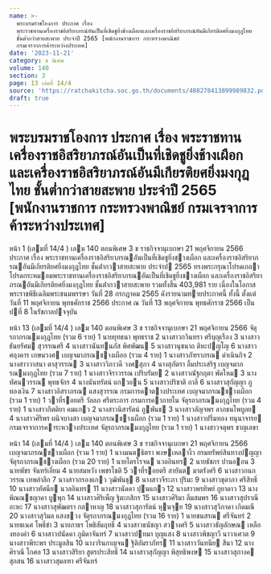 ```yaml
---
name: >-
  พระบรมราชโองการ ประกาศ เรื่อง
  พระราชทานเครื่องราชอิสริยาภรณ์อันเป็นที่เชิดชูยิ่งช้างเผือกและเครื่องราชอิสริยาภรณ์อันมีเกียรติยศยิ่งมงกุฎไทย
  ชั้นต่ำกว่าสายสะพาย ประจำปี 2565 [พนักงานราชการ กระทรวงพาณิชย์
  กรมเจรจาการค้าระหว่างประเทศ]
date: '2023-11-21'
category: ข พิเศษ
volume: 140
section: 3
page: 13 เล่มที่ 14/4
source: 'https://ratchakitcha.soc.go.th/documents/488278413899989832.pdf'
draft: true
---
```


# พระบรมราชโองการ ประกาศ เรื่อง พระราชทานเครื่องราชอิสริยาภรณ์อันเป็นที่เชิดชูยิ่งช้างเผือกและเครื่องราชอิสริยาภรณ์อันมีเกียรติยศยิ่งมงกุฎไทย ชั้นต่ำกว่าสายสะพาย ประจำปี 2565 [พนักงานราชการ กระทรวงพาณิชย์ กรมเจรจาการค้าระหว่างประเทศ]

หน้า 1 (เลมที่ 14/4 ) เลม 140 ตอนพิเศษ 3 ข ราชกิจจานุเบกษา 21 พฤศจิกายน 2566 ประกาศ เรื่อง พระราชทานเครื่องราชอิสริยาภรณอันเป็นที่เชิดชูยิ่งชางเผือก และเครื่องราชอิสริยาภรณอันมีเกียรติยศยิ่งมงกุฎไทย ชั้นต่ํากวาสายสะพาย ประจําป 2565 ทรงพระกรุณาโปรดเกลาโปรดกระหมอมพระราชทานเครื่องราชอิสริยาภรณอันเป็นที่เชิดชูยิ่งชางเผือก และเครื่องราชอิสริยาภรณอันมีเกียรติยศยิ่งมงกุฎไทย ชั้นต่ํากวาสายสะพาย รวมทั้งสิ้น 403,981 ราย เนื่องในโอกาสพระราชพิธีเฉลิมพระชนมพรรษา วันที่ 28 กรกฎาคม 2565 ดังรายนามทายประกาศนี้ ทั้งนี้ ตั้งแต่วันที่ 11 พฤศจิกายน พุทธศักราช 2566 ประกาศ ณ วันที่ 13 พฤศจิกายน พุทธศักราช 2566 เป็นปที่ 8 ในรัชกาลปจจุบัน

หน้า 13 (เลมที่ 14/4 ) เลม 140 ตอนพิเศษ 3 ข ราชกิจจานุเบกษา 21 พฤศจิกายน 2566 จัตุรถาภรณมงกุฎไทย (รวม 6 ราย) 1 นายยุทธนา พุทธราช 2 นางสาวกวินทรา ศรีบุญเรือง 3 นางสาวธันยรัศม สุวรรณศรี 4 นางสาวนันทนภัส พิศพัฒน 5 นางสาวนุชนาถ ติหะปญโญ 6 นางสาวศฤงคาร เกษมวงศ เบญจมาภรณชางเผือก (รวม 4 ราย) 1 นางสาวภัฑราภรณ ดําเนินกิจ 2 นางสาววาสนา ตาสุวรรณ 3 นางสาววิภาวดี วงศสุภา 4 นางสุภัตรา ลิ้มประเสริฐ เบญจมาภรณมงกุฎไทย (รวม 7 ราย) 1 นางสาวจิราวรรณ เปริบรัมย 2 นางสาวณัฐกฤตา พัดใหม 3 นางทัศนวรรณ พุทธจักร 4 นางนันทรัตน์ แกวอน 5 นางสาวปริชาติ ถาลี 6 นางสาวสุกัญญา ภูทองเงิน 7 นางสาวอิสราภรณ แสงสุวรรณ กรมการคาตางประเทศ เบญจมาภรณชางเผือก (รวม 1 ราย) 1 วาที่รอยตรี วัลลภ ศรีตระการ กรมการคาภายใน จัตุรถาภรณมงกุฎไทย (รวม 4 ราย) 1 นางสาวกิตติยา คมแกว 2 นางสาวนิสารัตน์ ภูพันธ 3 นางสาวลัญจพร ลาภธนไพบูลย 4 นางสาวศิริพร ผนิจบางสา เบญจมาภรณชางเผือก (รวม 1 ราย) 1 นางสาวปริ่มทอง ทนุนาจารย กรมเจรจาการคาระหวางประเทศ จัตุรถาภรณมงกุฎไทย (รวม 1 ราย) 1 นางสาวจตุพร ชาญเลขา

หน้า 14 (เลมที่ 14/4 ) เลม 140 ตอนพิเศษ 3 ข ราชกิจจานุเบกษา 21 พฤศจิกายน 2566 เบญจมาภรณชางเผือก (รวม 1 ราย) 1 นางมนตธิตรา พงษเหลางิ้ว กรมทรัพย์สินทางปญญา จัตุรถาภรณชางเผือก (รวม 20 ราย) 1 นายไตรโรจน นวลอินทร 2 นายธัชกร ปานออน 3 นายพัชร จันทร์เอี่ยม 4 นายสมหวัง เพชรโชติ 5 วาที่รอยตรี สายันต มาตรังศรี 6 นางสาวกนกวรรณ เทพลําลึก 7 นางสาวกรองแกว วุฒิพันธุ 8 นางสาวจีระภา ปุริมะ 9 นางสาวชุตาภา ศรีสิทธิ์ 10 นางสาวทัศนีย นวลอินทร 11 นางสาวนัดดา ปุนแกว 12 นางสาวพรทิพย์ ภูยาดาว 13 นางพิณณชญาดา บูพุก 14 นางสาวศิริเพ็ญ ฐิตะกสิกร 15 นางสาวศิริมา ลิ่มสมพร 16 นางสาวสุปราณี อะหะ 17 นางสาวสุพัฒตรา กลาหาญ 18 นางสาวสุภารัตน์ หุนจุย 19 นางสาวสุวิภาดา เกิดมณี 20 นางสาวสุวิมล แสงชวง จัตุรถาภรณมงกุฎไทย (รวม 16 ราย) 1 นายชนสรณ ศรีจันทร์ 2 นายธเนศ โพธิ์ขํา 3 นายภาธร โพธิสัมฤทธิ์ 4 นางสาวธนัชญา สวางศรี 5 นางสาวธัญลักษณ เหลืองทองคํา 6 นางสาวปนัดดา ภูมิดาจันทร์ 7 นางสาวปทมา บุญแสง 8 นางสาวพิชญาวี นาวาเศวต 9 นางสาวพีระพร ประมูลสิน 10 นางวรินกาญจน ฐิติอัมราภัทร 11 นางสาววันทนีย สีนา 12 นางศิราณี โกศล 13 นางสาวสิริยา สูตรประสิทธิ์ 14 นางสาวสุกัญญา พิสุทธิพงษ 15 นางสาวสุภางค สุกสน 16 นางสาวสุมลฑา ศรีจันทร์
